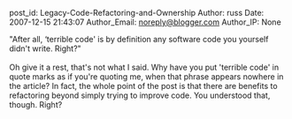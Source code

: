 post_id: Legacy-Code-Refactoring-and-Ownership
Author: russ
Date: 2007-12-15 21:43:07
Author_Email: noreply@blogger.com
Author_IP: None

&quot;After all, ‘terrible code' is by definition any software code you yourself didn't write. Right?&quot;<br /><br />Oh give it a rest, that&#39;s not what I said. Why have you put &#39;terrible code&#39; in quote marks as if you&#39;re quoting me, when that phrase appears nowhere in the article? In fact, the whole point of the post is that there are benefits to refactoring beyond simply trying to improve code. You understood that, though. Right?
